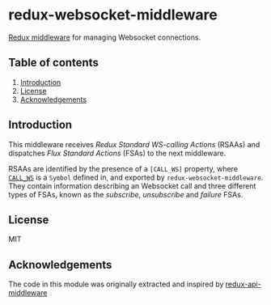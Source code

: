 redux-websocket-middleware
====================

[Redux middleware](http://rackt.github.io/redux/docs/advanced/Middleware.html) for managing Websocket connections.

## Table of contents

1. [Introduction](#introduction)
2. [License](License)
3. [Acknowledgements](#acknowledgements)

## Introduction

This middleware receives *Redux Standard WS-calling Actions* (RSAAs) and dispatches *Flux Standard Actions* (FSAs) to the next middleware.

RSAAs are identified by the presence of a `[CALL_WS]` property, where [`CALL_WS`](#CALL_WS) is a `Symbol` defined in, and exported by `redux-websocket-middleware`. They contain information describing an Websocket call and three different types of FSAs, known as the *subscribe*, *unsubscribe* and *failure* FSAs.

## License

MIT


## Acknowledgements

The code in this module was originally extracted and inspired by [redux-api-middleware](https://github.com/agraboso/redux-api-middleware)